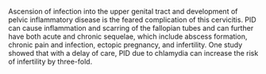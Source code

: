 Ascension of infection into the upper genital tract and development of pelvic inflammatory disease is the feared complication of this cervicitis. PID can cause inflammation and scarring of the fallopian tubes and can further have both acute and chronic sequelae, which include abscess formation, chronic pain and infection, ectopic pregnancy, and infertility. One study showed that with a delay of care, PID due to chlamydia can increase the risk of infertility by three-fold.